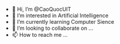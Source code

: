 - 👋 Hi, I’m @CaoQuocUIT
- 👀 I’m interested in Artificial Intelligence
- 🌱 I’m currently learning Computer Sience
- 💞️ I’m looking to collaborate on ...
- 📫 How to reach me ...

<!---
CaoQuocUIT/CaoQuocUIT is a ✨ special ✨ repository because its `README.md` (this file) appears on your GitHub profile.
You can click the Preview link to take a look at your changes.
--->
